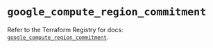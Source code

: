 # `google_compute_region_commitment`

Refer to the Terraform Registry for docs: [`google_compute_region_commitment`](https://registry.terraform.io/providers/hashicorp/google-beta/5.35.0/docs/resources/google_compute_region_commitment).
